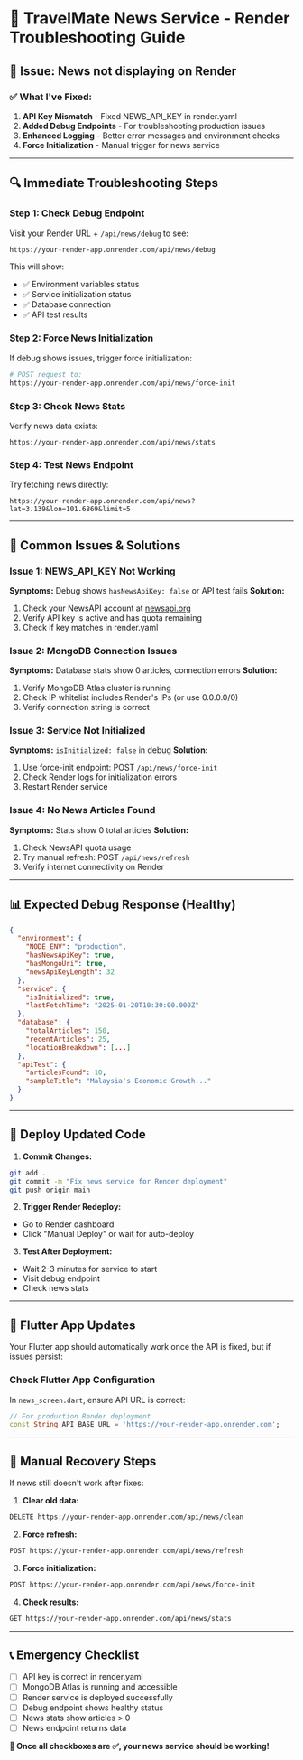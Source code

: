 # 🔧 TravelMate News Service - Render Troubleshooting Guide

## 🚨 Issue: News not displaying on Render

### ✅ What I've Fixed:

1. **API Key Mismatch** - Fixed NEWS_API_KEY in render.yaml
2. **Added Debug Endpoints** - For troubleshooting production issues
3. **Enhanced Logging** - Better error messages and environment checks
4. **Force Initialization** - Manual trigger for news service

---

## 🔍 Immediate Troubleshooting Steps

### Step 1: Check Debug Endpoint
Visit your Render URL + `/api/news/debug` to see:
```
https://your-render-app.onrender.com/api/news/debug
```

This will show:
- ✅ Environment variables status
- ✅ Service initialization status
- ✅ Database connection
- ✅ API test results

### Step 2: Force News Initialization
If debug shows issues, trigger force initialization:
```bash
# POST request to:
https://your-render-app.onrender.com/api/news/force-init
```

### Step 3: Check News Stats
Verify news data exists:
```
https://your-render-app.onrender.com/api/news/stats
```

### Step 4: Test News Endpoint
Try fetching news directly:
```
https://your-render-app.onrender.com/api/news?lat=3.139&lon=101.6869&limit=5
```

---

## 🔧 Common Issues & Solutions

### Issue 1: NEWS_API_KEY Not Working
**Symptoms:** Debug shows `hasNewsApiKey: false` or API test fails
**Solution:** 
1. Check your NewsAPI account at [newsapi.org](https://newsapi.org)
2. Verify API key is active and has quota remaining
3. Check if key matches in render.yaml

### Issue 2: MongoDB Connection Issues
**Symptoms:** Database stats show 0 articles, connection errors
**Solution:**
1. Verify MongoDB Atlas cluster is running
2. Check IP whitelist includes Render's IPs (or use 0.0.0.0/0)
3. Verify connection string is correct

### Issue 3: Service Not Initialized
**Symptoms:** `isInitialized: false` in debug
**Solution:**
1. Use force-init endpoint: POST `/api/news/force-init`
2. Check Render logs for initialization errors
3. Restart Render service

### Issue 4: No News Articles Found
**Symptoms:** Stats show 0 total articles
**Solution:**
1. Check NewsAPI quota usage
2. Try manual refresh: POST `/api/news/refresh`
3. Verify internet connectivity on Render

---

## 📊 Expected Debug Response (Healthy)

```json
{
  "environment": {
    "NODE_ENV": "production",
    "hasNewsApiKey": true,
    "hasMongoUri": true,
    "newsApiKeyLength": 32
  },
  "service": {
    "isInitialized": true,
    "lastFetchTime": "2025-01-20T10:30:00.000Z"
  },
  "database": {
    "totalArticles": 150,
    "recentArticles": 25,
    "locationBreakdown": [...]
  },
  "apiTest": {
    "articlesFound": 10,
    "sampleTitle": "Malaysia's Economic Growth..."
  }
}
```

---

## 🚀 Deploy Updated Code

1. **Commit Changes:**
```bash
git add .
git commit -m "Fix news service for Render deployment"
git push origin main
```

2. **Trigger Render Redeploy:**
- Go to Render dashboard
- Click "Manual Deploy" or wait for auto-deploy

3. **Test After Deployment:**
- Wait 2-3 minutes for service to start
- Visit debug endpoint
- Check news stats

---

## 📱 Flutter App Updates

Your Flutter app should automatically work once the API is fixed, but if issues persist:

### Check Flutter App Configuration
In `news_screen.dart`, ensure API URL is correct:
```dart
// For production Render deployment
const String API_BASE_URL = 'https://your-render-app.onrender.com';
```

---

## 🔄 Manual Recovery Steps

If news still doesn't work after fixes:

1. **Clear old data:**
```bash
DELETE https://your-render-app.onrender.com/api/news/clean
```

2. **Force refresh:**
```bash
POST https://your-render-app.onrender.com/api/news/refresh
```

3. **Force initialization:**
```bash
POST https://your-render-app.onrender.com/api/news/force-init
```

4. **Check results:**
```bash
GET https://your-render-app.onrender.com/api/news/stats
```

---

## 📞 Emergency Checklist

- [ ] API key is correct in render.yaml
- [ ] MongoDB Atlas is running and accessible
- [ ] Render service is deployed successfully
- [ ] Debug endpoint shows healthy status
- [ ] News stats show articles > 0
- [ ] News endpoint returns data

**🎯 Once all checkboxes are ✅, your news service should be working!**
